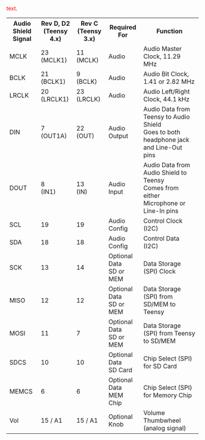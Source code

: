 <table>
  <tbody>
    <tr>
      <th>Audio Shield<br />Signal</th>
      <th>Rev D, D2<br />(Teensy 4.x)</th>
      <th>Rev C<br />(Teensy 3.x)</th>
      <th>Required For</th>
      <th>Function</th>
    </tr>
    <tr>
    <span style="color: red;">text</span>.
      <td>MCLK</td>
      <td>23<br />(MCLK1)</td>
      <td>11<br />(MCLK)</td>
      <td>Audio</td>
      <td>Audio Master Clock, 11.29 MHz</td>
    </tr>
    <tr>
      <td>BCLK</td>
      <td>21<br />(BCLK1)</td>
      <td>9<br />(BCLK)</td>
      <td>Audio</td>
      <td>Audio Bit Clock, 1.41 or 2.82 MHz</td>
    </tr>
    <tr>
      <td>LRCLK</td>
      <td>20<br />(LRCLK1)</td>
      <td>23<br />(LRCLK)</td>
      <td>Audio</td>
      <td>Audio Left/Right Clock, 44.1 kHz</td>
    </tr>
    <tr>
      <td>DIN</td>
      <td>7<br />(OUT1A)</td>
      <td>22<br />(OUT)</td>
      <td>Audio Output</td>
      <td>Audio Data from Teensy to Audio Shield<br />Goes to both headphone jack and Line-Out pins</td>
    </tr>
    <tr>
      <td>DOUT</td>
      <td>8<br />(IN1)</td>
      <td>13<br />(IN)</td>
      <td>Audio Input</td>
      <td>Audio Data from Audio Shield to Teensy<br />Comes from either Microphone or Line-In pins</td>
    </tr>
    <tr>
      <td>SCL</td>
      <td>19</td>
      <td>19</td>
      <td>Audio Config</td>
      <td>Control Clock (I2C)</td>
    </tr>
    <tr>
      <td>SDA</td>
      <td>18</td>
      <td>18</td>
      <td>Audio Config</td>
      <td>Control Data (I2C)</td>
    </tr>
    <tr>
      <td>SCK</td>
      <td>13</td>
      <td>14</td>
      <td>Optional Data<br />SD or MEM</td>
      <td>Data Storage (SPI) Clock</td>
    </tr>
    <tr>
      <td>MISO</td>
      <td>12</td>
      <td>12</td>
      <td>Optional Data<br />SD or MEM</td>
      <td>Data Storage (SPI) from SD/MEM to Teensy</td>
    </tr>
    <tr>
      <td>MOSI</td>
      <td>11</td>
      <td>7</td>
      <td>Optional Data<br />SD or MEM</td>
      <td>Data Storage (SPI) from Teensy to SD/MEM</td>
    </tr>
    <tr>
      <td>SDCS</td>
      <td>10</td>
      <td>10</td>
      <td>Optional Data<br />SD Card</td>
      <td>Chip Select (SPI) for SD Card</td>
    </tr>
    <tr>
      <td>MEMCS</td>
      <td>6</td>
      <td>6</td>
      <td>Optional Data<br />MEM Chip</td>
      <td>Chip Select (SPI) for Memory Chip</td>
    </tr>
    <tr>
      <td>Vol</td>
      <td>15 / A1</td>
      <td>15 / A1</td>
      <td>Optional Knob</td>
      <td>Volume Thumbwheel (analog signal)</td>
    </tr>

  </tbody>
</table>
